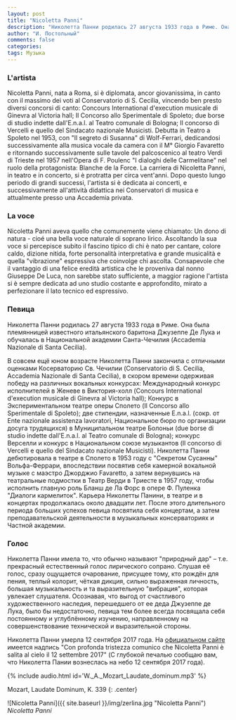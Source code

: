 ```yaml
---
layout: post
title: "Nicoletta Panni"
description: "Николетта Панни родилась 27 августа 1933 года в Риме. Она была племянницей известного итальянского баритона Джузеппе Де Лука и обучалась в Национальной академии Санта-Чечилия (Accademia Nazionale di Santa Cecilia)."
author: "И. Постольный"
comments: false
categories: 
tags: Музыка
---
```


### L'artista

Nicoletta Panni, nata a Roma, si è diplomata, ancor giovanissima, in canto con il massimo dei voti al Conservatorio di S. Cecilia, vincendo ben presto diversi concorsi di canto: Concours International d'execution musicale di Ginevra al Victoria hall; Il Concorso allo Sperimentale di Spoleto; due borse di studio indette dall'E.n.a.l. al Teatro comunale di Bologna; Il concorso di Vercelli e quello del Sindacato nazionale Musicisti.
Debutta in Teatro a Spoleto nel 1953, con "Il segreto di Susanna" di Wolf-Ferrari, dedicandosi successivamente alla musica vocale da camera con il M° Giorgio Favaretto e ritornando successivamente sulle tavole del palcoscenico al teatro Verdi di Trieste nel 1957 nell'Opera di F. Poulenc "I dialoghi delle Carmelitane" nel ruolo della protagonista: Blanche de la Force.
La carriera di Nicoletta Panni, in teatro e in concerto, si è protratta per circa vent'anni. Dopo questo lungo periodo di grandi successi, l'artista si è dedicata ai concerti, e successivamente all'attività didattica nei Conservatori di musica e attualmente presso una Accademia privata.


### La voce

Nicoletta Panni aveva quello che comunemente viene chiamato: Un dono di natura - cioé una bella voce naturale di soprano lirico. Ascoltando la sua voce si percepisce subito il fascino tipico di chi è nato per cantare, colore caldo, dizione nitida, forte personalità interpretativa e grande musicalità e quella "vibrazione" espressiva che coinvolge chi ascolta. Consapevole che il vantaggio di una felice eredità artistica che le proveniva dal nonno Giuseppe De Luca, non sarebbe stato sufficiente, a maggior ragione l'artista si è sempre dedicata ad uno studio costante e approfondito, mirato a perfezionare il lato tecnico ed espressivo.

### Певица

Николетта Панни родилась 27 августа 1933 года в Риме. Она была племянницей известного итальянского баритона Джузеппе Де Лука и обучалась в Национальной академии Санта-Чечилия (Accademia Nazionale di Santa Cecilia).

В совсем ещё юном возрасте Николетта Панни закончила с отличными оценками Косерваторию Св. Чечилии (Conservatorio di S. Cecilia, Accademia Nazionale di Santa Cecilia), в скором времени одерживая победу на различных вокальных конкурсах: Международный конкурс исполнителей в Женеве в Виктория-холл (Concours International d'execution musicale di Ginevra al Victoria hall); Конкурс в Экспериментальном театре оперы Сполето (Il Concorso allo Sperimentale di Spoleto); две стипендии, назначенные E.n.a.l. (сокр. от Ente nazionale assistenza lavoratori, Национальное бюро по организации досуга трудящихся) в Муниципальном театре Болоньи (due borse di studio indette dall'E.n.a.l. al Teatro comunale di Bologna); конкурс Верселли и конкурс в Национальном союзе музыкантов (Il concorso di Vercelli e quello del Sindacato nazionale Musicisti). Николетта Панни дебютировала в театре в Сполето в 1953 году с "Секретом Сусанны" Вольфа-Феррари, впоследствии посвятив себя камерной вокальной музыке с маэстро Джорджио Favaretto, а затем вернувшись на театральные подмостки в Театр Верди в Триесте в 1957 году, чтобы исполнить главную роль Бланш де Ла Форс в опере Ф. Пуленка "Диалоги кармелиток". Карьера Николетты Панини, в театре и в концертах продолжалась около двадцати лет. После этого длительного периода больших успехов певица посвятила себя концертам, а затем преподавательской деятельности в музыкальных консерваториях и Частной академии.

### Голос

Николетта Панни имела то, что обычно называют "природный дар" – т.е. прекрасный естественный голос лирического сопрано. Слушая её голос, сразу ощущается очарование, присущее тому, кто рождён для пения, теплый колорит, чёткая дикция, сильно выраженная личность, большая музыкальность и та выразительную "вибрация", которая увлекает слушателя. Осознавая, что выгод от счастливого художественного наследия, перешедшего от ее деда Джузеппе де Лука, было бы недостаточно, певица тем более всегда посвящала себя постоянному и углублённому изучению, направленному на совершенствование технической и выразительной стороны.

Николетта Панни умерла 12 сентября 2017 года. На [официальном сайте](https://www.nicolettapanni.it/) имеется надпись "Con profonda tristezza comunico che Nicoletta Panni è salita al cielo il 12 settembre 2017" (С глубокой печалью сообщаю вам, что Николетта Пании вознеслась на небо 12 сентября 2017 года).

{% include audio.html id='W._A._Mozart_Laudate_dominum.mp3' %}

Mozart, Laudate Dominum, K. 339
{: .center}

![Nicoletta Panni]({{ site.baseurl }}/img/zerlina.jpg "Nicoletta Panni")
_Nicoletta Panni_
